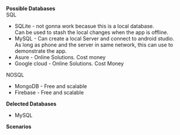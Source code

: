 <b>Possible Databases</b></br>
SQL
  - SQLite - not gonna work becasue this is a local database.</br>
             Can be used to stash the local changes when the app is offline.
  - MySQL  - Can create a local Server and connect to android studio. </br>
             As long as phone and the server in same network, this can use to demonstrate the app. 
  - Asure  - Online Solutions. Cost money
  - Google cloud - Online Solutions. Cost Money

NOSQL
  - MongoDB -  Free and scalable
  - Firebase - Free and scalable
  
<b>Delected Databases</b></br>
 - MySQL
 
<b>Scenarios</b></br>
